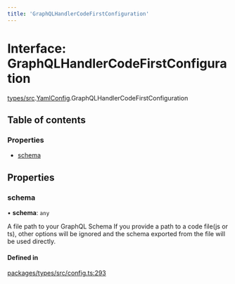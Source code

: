 ```yaml
---
title: 'GraphQLHandlerCodeFirstConfiguration'
---
```


# Interface: GraphQLHandlerCodeFirstConfiguration

[types/src](../modules/types_src).[YamlConfig](../modules/types_src.YamlConfig).GraphQLHandlerCodeFirstConfiguration

## Table of contents

### Properties

- [schema](types_src.YamlConfig.GraphQLHandlerCodeFirstConfiguration#schema)

## Properties

### schema

• **schema**: `any`

A file path to your GraphQL Schema
If you provide a path to a code file(js or ts),
other options will be ignored and the schema exported from the file will be used directly.

#### Defined in

[packages/types/src/config.ts:293](https://github.com/Urigo/graphql-mesh/blob/master/packages/types/src/config.ts#L293)
